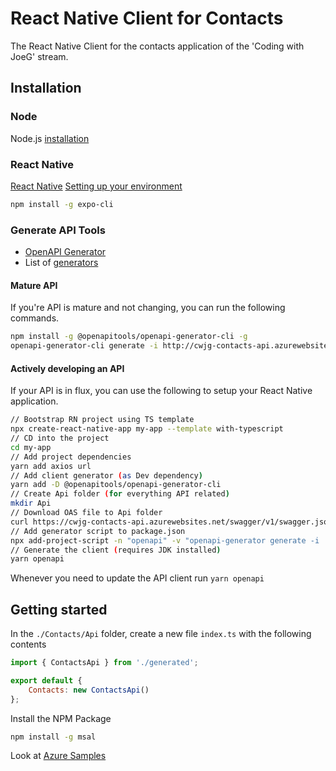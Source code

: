 # React Native Client for Contacts

The React Native Client for the contacts application of the 'Coding with JoeG' stream.

## Installation

### Node

Node.js [installation](https://nodejs.org/en/)

### React Native

[React Native](https://reactnative.dev/)
[Setting up your environment](https://reactnative.dev/docs/environment-setup)

```bash
npm install -g expo-cli
```

### Generate API Tools

* [OpenAPI Generator](https://github.com/OpenAPITools/openapi-generator)
* List of [generators](https://openapi-generator.tech/docs/generators)

#### Mature API

If you're API is mature and not changing, you can run the following commands.

```bash
npm install -g @openapitools/openapi-generator-cli -g
openapi-generator-cli generate -i http://cwjg-contacts-api.azurewebsites.net/swagger/v1/swagger.json -g typescript-fetch -o services\customer-api
```

#### Actively developing an API

If your API is in flux, you can use the following to setup your React Native application.

```bash
// Bootstrap RN project using TS template
npx create-react-native-app my-app --template with-typescript
// CD into the project
cd my-app
// Add project dependencies
yarn add axios url
// Add client generator (as Dev dependency)
yarn add -D @openapitools/openapi-generator-cli
// Create Api folder (for everything API related)
mkdir Api
// Download OAS file to Api folder
curl https://cwjg-contacts-api.azurewebsites.net/swagger/v1/swagger.json > ./Api/openapi.json
// Add generator script to package.json
npx add-project-script -n "openapi" -v "openapi-generator generate -i ./Api/openapi.json -g typescript-axios -o ./Api/generated"
// Generate the client (requires JDK installed)
yarn openapi
```

Whenever you need to update the API client run `yarn openapi`

## Getting started

In the `./Contacts/Api` folder, create a new file `index.ts` with the following contents

```javascript
import { ContactsApi } from './generated';

export default {
    Contacts: new ContactsApi()
};
```

Install the NPM Package

```bash
npm install -g msal
```

Look at [Azure Samples](https://github.com/Azure-Samples?language=&page=1&q=ms-identity&type=)
